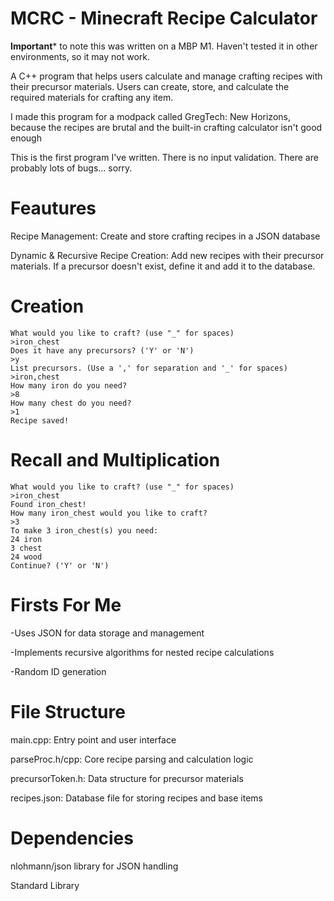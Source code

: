 # MCRC - Minecraft Recipe Calculator

**Important*** to note this was written on a MBP M1. Haven't tested it in other environments, so it may not work.

A C++ program that helps users calculate and manage crafting recipes with their precursor materials. Users can create, store, and calculate the required materials for crafting any item.

I made this program for a modpack called GregTech: New Horizons, because the recipes are brutal and the built-in crafting calculator isn't good enough

This is the first program I've written. There is no input validation. There are probably lots of bugs... sorry.

# Feautures
Recipe Management: Create and store crafting recipes in a JSON database

Dynamic & Recursive Recipe Creation: Add new recipes with their precursor materials. If a precursor doesn't exist, define it and add it to the database.

# Creation

```
What would you like to craft? (use "_" for spaces)
>iron_chest
Does it have any precursors? ('Y' or 'N')
>y
List precursors. (Use a ',' for separation and '_' for spaces)
>iron,chest
How many iron do you need?
>8
How many chest do you need?
>1
Recipe saved!
```
# Recall and Multiplication
```
What would you like to craft? (use "_" for spaces)
>iron_chest
Found iron_chest!
How many iron_chest would you like to craft?
>3
To make 3 iron_chest(s) you need:
24 iron
3 chest
24 wood
Continue? ('Y' or 'N')
```

# Firsts For Me

-Uses JSON for data storage and management


-Implements recursive algorithms for nested recipe calculations

-Random ID generation



# File Structure

main.cpp: Entry point and user interface

parseProc.h/cpp: Core recipe parsing and calculation logic

precursorToken.h: Data structure for precursor materials

recipes.json: Database file for storing recipes and base items

# Dependencies

nlohmann/json library for JSON handling

Standard Library




